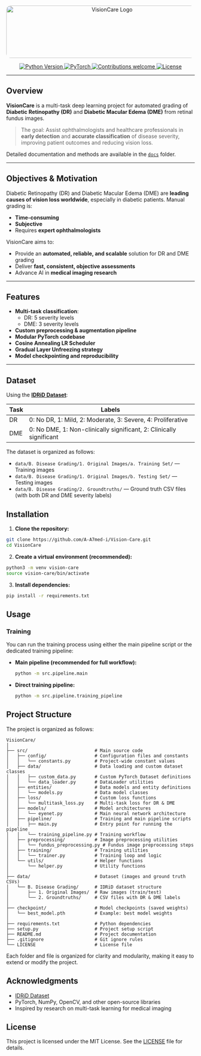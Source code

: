 <div align="center">
  <img src="https://drive.google.com/uc?export=view&id=1I-eeaXJo_zEF53ajzdyCNJlng3PWqb-G"
       alt="VisionCare Logo"
       height="140"
       width="550"
       style="border-radius: 12px;"/>
</div>

<p align="center">
  <a href="https://www.python.org/downloads/release/python-380/">
    <img src="https://img.shields.io/badge/Python-3.8+-blue.svg" alt="Python Version"/>
  </a>
  <a href="https://pytorch.org/">
    <img src="https://img.shields.io/badge/PyTorch-2.0-red.svg" alt="PyTorch"/>
  </a>
  <a href="#contributing">
    <img src="https://img.shields.io/badge/contributions-welcome-orange.svg" alt="Contributions welcome"/>
  </a>
  <a href="LICENSE">
    <img src="https://img.shields.io/badge/License-MIT-green.svg" alt="License"/>
  </a>
</p>

---

## Overview

**VisionCare** is a multi-task deep learning project for automated grading of **Diabetic Retinopathy (DR)** and **Diabetic Macular Edema (DME)** from retinal fundus images.

> The goal: Assist ophthalmologists and healthcare professionals in **early detection** and **accurate classification** of disease severity, improving patient outcomes and reducing vision loss.

Detailed documentation and methods are available in the [`docs`](docs) folder.

---

## Objectives & Motivation

Diabetic Retinopathy (DR) and Diabetic Macular Edema (DME) are **leading causes of vision loss worldwide**, especially in diabetic patients. Manual grading is:

- **Time-consuming**
- **Subjective**
- Requires **expert ophthalmologists**

VisionCare aims to:

- Provide an **automated, reliable, and scalable** solution for DR and DME grading
- Deliver **fast, consistent, objective assessments**
- Advance AI in **medical imaging research**

---

## Features

- **Multi-task classification**:
  - DR: 5 severity levels
  - DME: 3 severity levels
- **Custom preprocessing & augmentation pipeline**
- **Modular PyTorch codebase**
- **Cosine Annealing LR Scheduler**
- **Gradual Layer Unfreezing strategy**
- **Model checkpointing and reproducibility**

---

## Dataset

Using the **[IDRiD Dataset](https://idrid.grand-challenge.org/)**:

| Task | Labels |
|------|--------|
| DR   | 0: No DR, 1: Mild, 2: Moderate, 3: Severe, 4: Proliferative |
| DME  | 0: No DME, 1: Non-clinically significant, 2: Clinically significant |

The dataset is organized as follows:

- `data/B. Disease Grading/1. Original Images/a. Training Set/` — Training images
- `data/B. Disease Grading/1. Original Images/b. Testing Set/` — Testing images
- `data/B. Disease Grading/2. Groundtruths/` — Ground truth CSV files (with both DR and DME severity labels)

## Installation

1. **Clone the repository:**

 ```bash
 git clone https://github.com/A-A7med-i/Vision-Care.git
 cd VisionCare
 ```

2. **Create a virtual environment (recommended):**

```bash
python3 -m venv vision-care
source vision-care/bin/activate
```

3. **Install dependencies:**

 ```bash
 pip install -r requirements.txt
 ```

## Usage

### Training

You can run the training process using either the main pipeline script or the dedicated training pipeline:

- **Main pipeline (recommended for full workflow):**

    ```bash
    python -m src.pipeline.main
    ```

- **Direct training pipeline:**

    ```bash
    python -m src.pipeline.training_pipeline
    ```

## Project Structure

The project is organized as follows:

```
VisionCare/
│
├── src/                         # Main source code
│   ├── config/                  # Configuration files and constants
│   │   └── constants.py         # Project-wide constant values
│   ├── data/                    # Data loading and custom dataset classes
│   │   ├── custom_data.py       # Custom PyTorch Dataset definitions
│   │   └── data_loader.py       # DataLoader utilities
│   ├── entities/                # Data models and entity definitions
│   │   └── models.py            # Data model classes
│   ├── loss/                    # Custom loss functions
│   │   └── multitask_loss.py    # Multi-task loss for DR & DME
│   ├── models/                  # Model architectures
│   │   └── eyenet.py            # Main neural network architecture
│   ├── pipeline/                # Training and main pipeline scripts
│   │   ├── main.py              # Entry point for running the pipeline
│   │   └── training_pipeline.py # Training workflow
│   ├── preprocessing/           # Image preprocessing utilities
│   │   └── fundus_preprocessing.py # Fundus image preprocessing steps
│   ├── training/                # Training utilities
│   │   └── trainer.py           # Training loop and logic
│   └── utils/                   # Helper functions
│       └── helper.py            # Utility functions
│
├── data/                        # Dataset (images and ground truth CSVs)
│   └── B. Disease Grading/      # IDRiD dataset structure
│       ├── 1. Original Images/  # Raw images (train/test)
│       └── 2. Groundtruths/     # CSV files with DR & DME labels
│
├── checkpoint/                  # Model checkpoints (saved weights)
│   └── best_model.pth           # Example: best model weights
│
├── requirements.txt             # Python dependencies
├── setup.py                     # Project setup script
├── README.md                    # Project documentation
├── .gitignore                   # Git ignore rules
└── LICENSE                      # License file
```

Each folder and file is organized for clarity and modularity, making it easy to extend or modify the project.

## Acknowledgments

- [IDRiD Dataset](https://idrid.grand-challenge.org/)
- PyTorch, NumPy, OpenCV, and other open-source libraries
- Inspired by research on multi-task learning for medical imaging

## License

This project is licensed under the MIT License. See the [LICENSE](LICENSE) file for details.
